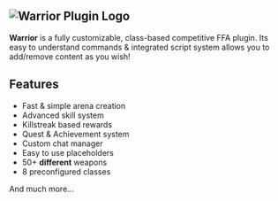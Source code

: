 ![Warrior Plugin Logo](../assets/warrior_logo.png?raw=true "Warrior Logo")
---
**Warrior** is a fully customizable, class-based competitive FFA plugin. Its easy
to understand commands & integrated script system allows you to add/remove content as you wish!

## Features
- Fast & simple arena creation
- Advanced skill system
- Killstreak based rewards
- Quest & Achievement system
- Custom chat manager
- Easy to use placeholders
- 50+ **different** weapons
- 8 preconfigured classes

And much more... 